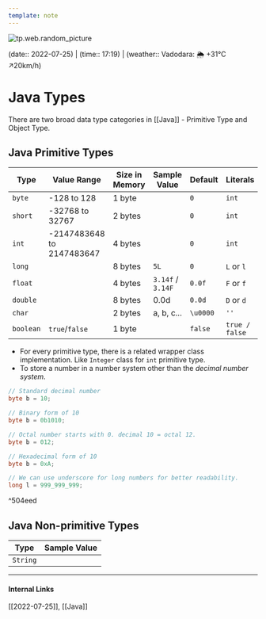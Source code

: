 ```yaml
---
template: note
---
```

![tp.web.random_picture](https://images.unsplash.com/photo-1511489731872-324afc650052?crop=entropy&cs=tinysrgb&fit=crop&fm=jpg&h=300&ixid=MnwxfDB8MXxyYW5kb218MHx8dHJlZSxsYW5kc2NhcGUsd2F0ZXIsbW91bnRhaW58fHx8fHwxNjU4NzQ5NzU4&ixlib=rb-1.2.1&q=80&utm_campaign=api-credit&utm_medium=referral&utm_source=unsplash_source&w=900)

(date:: 2022-07-25) | (time:: 17:19) | (weather:: Vadodara: 🌦   +31°C ↗20km/h)

# Java Types
There are two broad data type categories in [[Java]] - Primitive Type and Object Type.

## Java Primitive Types
| Type      | Value Range    | Size in Memory |  Sample Value   | Default | Literals | 
| --------- | -------------- | -------------- | --- | --- | --- |
| `byte`    | -128 to 128    | 1 byte         |     | `0` | `int` |
| `short`   | -32768 to 32767               | 2 bytes        |     | `0` | `int` |
| `int`     | -2147483648 to 2147483647               | 4 bytes        |  | `0`    | `int` |
| `long`    |                | 8 bytes        |  `5L`   | `0` | `L` or `l` |
| `float`   |                | 4 bytes        |  `3.14f` / `3.14F`   | `0.0f` | `F` or `f` |
| `double`  |                | 8 bytes        |   0.0d  | `0.0d` | `D` or `d` |
| `char`    |      | 2 bytes        |  a, b, c...   | `\u0000` | `''` |
| `boolean` | `true`/`false` | 1 byte         |     | `false` | `true / false` |

- For every primitive type, there is a related wrapper class implementation. Like `Integer` class for `int` primitive type.
- To store a number in a number system other than the *decimal number system*.
```java
// Standard decimal number
byte b = 10;

// Binary form of 10
byte b = 0b1010;

// Octal number starts with 0. decimal 10 = octal 12.
byte b = 012;

// Hexadecimal form of 10
byte b = 0xA;

// We can use underscore for long numbers for better readability.
long l = 999_999_999;
```

^504eed

## Java Non-primitive Types
| Type     | Sample Value |
| -------- | ------------ |
| `String` |              |


---
#### Internal Links
[[2022-07-25]], [[Java]]